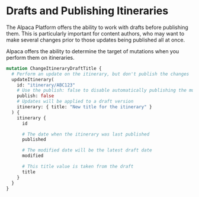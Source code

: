 # Drafts and Publishing Itineraries

The Alpaca Platform offers the ability to work with drafts before publishing
them. This is particularly important for content authors, who may want to
make several changes prior to those updates being published all at once.

Alpaca offers the ability to determine the target of mutations when you perform
them on itineraries.

```graphql
mutation ChangeItineraryDraftTitle {
  # Perform an update on the itinerary, but don't publish the changes
  updateItinerary(
    id: "itinerary/ABC123"
    # Use the publish: false to disable automatically publishing the mutation
    publish: false
    # Updates will be applied to a draft version
    itinerary: { title: "New title for the itinerary" }
  ) {
    itinerary {
      id

      # The date when the itinerary was last published
      published

      # The modified date will be the latest draft date
      modified

      # This title value is taken from the draft
      title
    }
  }
}
```
